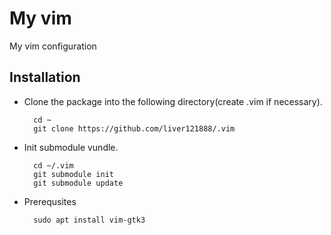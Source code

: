 # My vim
My vim configuration

## Installation

- Clone the package into the following directory(create .vim if necessary).

        cd ~
        git clone https://github.com/liver121888/.vim
        
- Init submodule vundle.

        cd ~/.vim
        git submodule init
        git submodule update
        
- Prerequsites

        sudo apt install vim-gtk3
